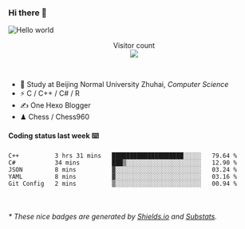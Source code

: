 ### Hi there 👋


<img src="https://raw.githubusercontent.com/sagar-viradiya/sagar-viradiya/master/resources/banner.png" alt="Hello world">
<p align="center"> 
  Visitor count<br/>
  <img src="https://profile-counter.glitch.me/youszoe/count.svg" />
</p>

<br/>


- 🍻  Study at Beijing Normal University Zhuhai, _Computer Science_
- ⚡  C / C++ / C# / R
- ✍️  One Hexo Blogger
- ♟  Chess / Chess960 


#### Coding status last week ⌨️

<!--START_SECTION:waka-->
```text
C++          3 hrs 31 mins   ████████████████████░░░░░   79.64 % 
C#           34 mins         ███▒░░░░░░░░░░░░░░░░░░░░░   12.90 % 
JSON         8 mins          ▓░░░░░░░░░░░░░░░░░░░░░░░░   03.24 % 
YAML         8 mins          ▓░░░░░░░░░░░░░░░░░░░░░░░░   03.16 % 
Git Config   2 mins          ▒░░░░░░░░░░░░░░░░░░░░░░░░   00.94 % 
```
<!--END_SECTION:waka-->

<br/>
<center><img src="http://ghchart.rshah.org/409ba5/yousazoe" alt="" /></center>


<h6>* These nice badges are generated by <a href="https://shields.io/">Shields.io</a> and <a href="https://github.com/spencerwooo/Substats">Substats</a>.</h6>
